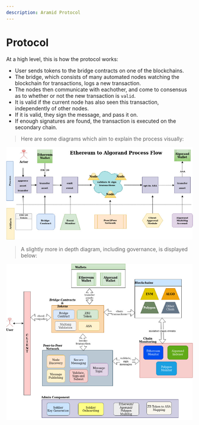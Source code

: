 ```yaml
---
description: Aramid Protocol
---
```


# Protocol

At a high level, this is how the protocol works:

- User sends tokens to the bridge contracts on one of the blockchains.
- The bridge, which consists of many automated nodes watching the blockchain for transactions, logs a new transaction.
- The nodes then communicate with eachother, and come to consensus as to whether or not the new transaction is `valid`.
- It is valid if the current node has also seen this transaction, independently of other nodes.
- If it is valid, they sign the message, and pass it on.
- If enough signatures are found, the transaction is executed on the secondary chain.

> Here are some diagrams which aim to explain the process visually:

![](../.gitbook/assets/2.bridge-arch-flow.jpg)

> A slightly more in depth diagram, including governance, is displayed below:

![](../.gitbook/assets/2.bridge-arch.jpg)

